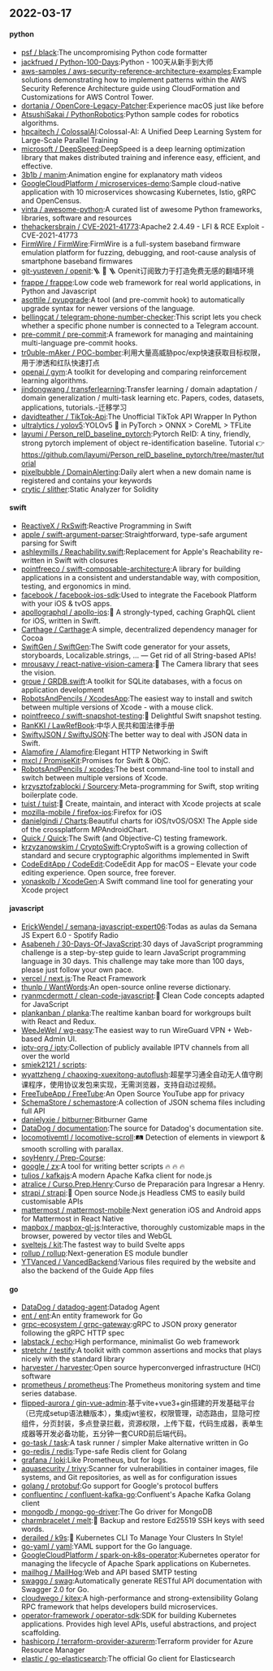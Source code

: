 ## 2022-03-17

#### python
* [psf / black](https://github.com/psf/black):The uncompromising Python code formatter
* [jackfrued / Python-100-Days](https://github.com/jackfrued/Python-100-Days):Python - 100天从新手到大师
* [aws-samples / aws-security-reference-architecture-examples](https://github.com/aws-samples/aws-security-reference-architecture-examples):Example solutions demonstrating how to implement patterns within the AWS Security Reference Architecture guide using CloudFormation and Customizations for AWS Control Tower.
* [dortania / OpenCore-Legacy-Patcher](https://github.com/dortania/OpenCore-Legacy-Patcher):Experience macOS just like before
* [AtsushiSakai / PythonRobotics](https://github.com/AtsushiSakai/PythonRobotics):Python sample codes for robotics algorithms.
* [hpcaitech / ColossalAI](https://github.com/hpcaitech/ColossalAI):Colossal-AI: A Unified Deep Learning System for Large-Scale Parallel Training
* [microsoft / DeepSpeed](https://github.com/microsoft/DeepSpeed):DeepSpeed is a deep learning optimization library that makes distributed training and inference easy, efficient, and effective.
* [3b1b / manim](https://github.com/3b1b/manim):Animation engine for explanatory math videos
* [GoogleCloudPlatform / microservices-demo](https://github.com/GoogleCloudPlatform/microservices-demo):Sample cloud-native application with 10 microservices showcasing Kubernetes, Istio, gRPC and OpenCensus.
* [vinta / awesome-python](https://github.com/vinta/awesome-python):A curated list of awesome Python frameworks, libraries, software and resources
* [thehackersbrain / CVE-2021-41773](https://github.com/thehackersbrain/CVE-2021-41773):Apache2 2.4.49 - LFI & RCE Exploit - CVE-2021-41773
* [FirmWire / FirmWire](https://github.com/FirmWire/FirmWire):FirmWire is a full-system baseband firmware emulation platform for fuzzing, debugging, and root-cause analysis of smartphone baseband firmwares
* [git-yusteven / openit](https://github.com/git-yusteven/openit):🪜
🧱
🪜
Openit订阅致力于打造免费无感的翻墙环境
* [frappe / frappe](https://github.com/frappe/frappe):Low code web framework for real world applications, in Python and Javascript
* [asottile / pyupgrade](https://github.com/asottile/pyupgrade):A tool (and pre-commit hook) to automatically upgrade syntax for newer versions of the language.
* [bellingcat / telegram-phone-number-checker](https://github.com/bellingcat/telegram-phone-number-checker):This script lets you check whether a specific phone number is connected to a Telegram account.
* [pre-commit / pre-commit](https://github.com/pre-commit/pre-commit):A framework for managing and maintaining multi-language pre-commit hooks.
* [tr0uble-mAker / POC-bomber](https://github.com/tr0uble-mAker/POC-bomber):利用大量高威胁poc/exp快速获取目标权限，用于渗透和红队快速打点
* [openai / gym](https://github.com/openai/gym):A toolkit for developing and comparing reinforcement learning algorithms.
* [jindongwang / transferlearning](https://github.com/jindongwang/transferlearning):Transfer learning / domain adaptation / domain generalization / multi-task learning etc. Papers, codes, datasets, applications, tutorials.-迁移学习
* [davidteather / TikTok-Api](https://github.com/davidteather/TikTok-Api):The Unofficial TikTok API Wrapper In Python
* [ultralytics / yolov5](https://github.com/ultralytics/yolov5):YOLOv5
🚀
in PyTorch > ONNX > CoreML > TFLite
* [layumi / Person_reID_baseline_pytorch](https://github.com/layumi/Person_reID_baseline_pytorch):Pytorch ReID: A tiny, friendly, strong pytorch implement of object re-identification baseline. Tutorial
👉
https://github.com/layumi/Person_reID_baseline_pytorch/tree/master/tutorial
* [pixelbubble / DomainAlerting](https://github.com/pixelbubble/DomainAlerting):Daily alert when a new domain name is registered and contains your keywords
* [crytic / slither](https://github.com/crytic/slither):Static Analyzer for Solidity

#### swift
* [ReactiveX / RxSwift](https://github.com/ReactiveX/RxSwift):Reactive Programming in Swift
* [apple / swift-argument-parser](https://github.com/apple/swift-argument-parser):Straightforward, type-safe argument parsing for Swift
* [ashleymills / Reachability.swift](https://github.com/ashleymills/Reachability.swift):Replacement for Apple's Reachability re-written in Swift with closures
* [pointfreeco / swift-composable-architecture](https://github.com/pointfreeco/swift-composable-architecture):A library for building applications in a consistent and understandable way, with composition, testing, and ergonomics in mind.
* [facebook / facebook-ios-sdk](https://github.com/facebook/facebook-ios-sdk):Used to integrate the Facebook Platform with your iOS & tvOS apps.
* [apollographql / apollo-ios](https://github.com/apollographql/apollo-ios):📱
A strongly-typed, caching GraphQL client for iOS, written in Swift.
* [Carthage / Carthage](https://github.com/Carthage/Carthage):A simple, decentralized dependency manager for Cocoa
* [SwiftGen / SwiftGen](https://github.com/SwiftGen/SwiftGen):The Swift code generator for your assets, storyboards, Localizable.strings, … — Get rid of all String-based APIs!
* [mrousavy / react-native-vision-camera](https://github.com/mrousavy/react-native-vision-camera):📸
The Camera library that sees the vision.
* [groue / GRDB.swift](https://github.com/groue/GRDB.swift):A toolkit for SQLite databases, with a focus on application development
* [RobotsAndPencils / XcodesApp](https://github.com/RobotsAndPencils/XcodesApp):The easiest way to install and switch between multiple versions of Xcode - with a mouse click.
* [pointfreeco / swift-snapshot-testing](https://github.com/pointfreeco/swift-snapshot-testing):📸
Delightful Swift snapshot testing.
* [RanKKI / LawRefBook](https://github.com/RanKKI/LawRefBook):中华人民共和国法律手册
* [SwiftyJSON / SwiftyJSON](https://github.com/SwiftyJSON/SwiftyJSON):The better way to deal with JSON data in Swift.
* [Alamofire / Alamofire](https://github.com/Alamofire/Alamofire):Elegant HTTP Networking in Swift
* [mxcl / PromiseKit](https://github.com/mxcl/PromiseKit):Promises for Swift & ObjC.
* [RobotsAndPencils / xcodes](https://github.com/RobotsAndPencils/xcodes):The best command-line tool to install and switch between multiple versions of Xcode.
* [krzysztofzablocki / Sourcery](https://github.com/krzysztofzablocki/Sourcery):Meta-programming for Swift, stop writing boilerplate code.
* [tuist / tuist](https://github.com/tuist/tuist):🚀
Create, maintain, and interact with Xcode projects at scale
* [mozilla-mobile / firefox-ios](https://github.com/mozilla-mobile/firefox-ios):Firefox for iOS
* [danielgindi / Charts](https://github.com/danielgindi/Charts):Beautiful charts for iOS/tvOS/OSX! The Apple side of the crossplatform MPAndroidChart.
* [Quick / Quick](https://github.com/Quick/Quick):The Swift (and Objective-C) testing framework.
* [krzyzanowskim / CryptoSwift](https://github.com/krzyzanowskim/CryptoSwift):CryptoSwift is a growing collection of standard and secure cryptographic algorithms implemented in Swift
* [CodeEditApp / CodeEdit](https://github.com/CodeEditApp/CodeEdit):CodeEdit App for macOS – Elevate your code editing experience. Open source, free forever.
* [yonaskolb / XcodeGen](https://github.com/yonaskolb/XcodeGen):A Swift command line tool for generating your Xcode project

#### javascript
* [ErickWendel / semana-javascript-expert06](https://github.com/ErickWendel/semana-javascript-expert06):Todas as aulas da Semana JS Expert 6.0 - Spotify Radio
* [Asabeneh / 30-Days-Of-JavaScript](https://github.com/Asabeneh/30-Days-Of-JavaScript):30 days of JavaScript programming challenge is a step-by-step guide to learn JavaScript programming language in 30 days. This challenge may take more than 100 days, please just follow your own pace.
* [vercel / next.js](https://github.com/vercel/next.js):The React Framework
* [thunlp / WantWords](https://github.com/thunlp/WantWords):An open-source online reverse dictionary.
* [ryanmcdermott / clean-code-javascript](https://github.com/ryanmcdermott/clean-code-javascript):🛁
Clean Code concepts adapted for JavaScript
* [plankanban / planka](https://github.com/plankanban/planka):The realtime kanban board for workgroups built with React and Redux.
* [WeeJeWel / wg-easy](https://github.com/WeeJeWel/wg-easy):The easiest way to run WireGuard VPN + Web-based Admin UI.
* [iptv-org / iptv](https://github.com/iptv-org/iptv):Collection of publicly available IPTV channels from all over the world
* [smiek2121 / scripts](https://github.com/smiek2121/scripts):
* [wyattzheng / chaoxing-xuexitong-autoflush](https://github.com/wyattzheng/chaoxing-xuexitong-autoflush):超星学习通全自动无人值守刷课程序，使用协议发包来实现，无需浏览器，支持自动过视频。
* [FreeTubeApp / FreeTube](https://github.com/FreeTubeApp/FreeTube):An Open Source YouTube app for privacy
* [SchemaStore / schemastore](https://github.com/SchemaStore/schemastore):A collection of JSON schema files including full API
* [danielyxie / bitburner](https://github.com/danielyxie/bitburner):Bitburner Game
* [DataDog / documentation](https://github.com/DataDog/documentation):The source for Datadog's documentation site.
* [locomotivemtl / locomotive-scroll](https://github.com/locomotivemtl/locomotive-scroll):🛤
Detection of elements in viewport & smooth scrolling with parallax.
* [soyHenry / Prep-Course](https://github.com/soyHenry/Prep-Course):
* [google / zx](https://github.com/google/zx):A tool for writing better scripts
🔥
🔥
🔥
* [tulios / kafkajs](https://github.com/tulios/kafkajs):A modern Apache Kafka client for node.js
* [atralice / Curso.Prep.Henry](https://github.com/atralice/Curso.Prep.Henry):Curso de Preparación para Ingresar a Henry.
* [strapi / strapi](https://github.com/strapi/strapi):🚀
Open source Node.js Headless CMS to easily build customisable APIs
* [mattermost / mattermost-mobile](https://github.com/mattermost/mattermost-mobile):Next generation iOS and Android apps for Mattermost in React Native
* [mapbox / mapbox-gl-js](https://github.com/mapbox/mapbox-gl-js):Interactive, thoroughly customizable maps in the browser, powered by vector tiles and WebGL
* [sveltejs / kit](https://github.com/sveltejs/kit):The fastest way to build Svelte apps
* [rollup / rollup](https://github.com/rollup/rollup):Next-generation ES module bundler
* [YTVanced / VancedBackend](https://github.com/YTVanced/VancedBackend):Various files required by the website and also the backend of the Guide App files

#### go
* [DataDog / datadog-agent](https://github.com/DataDog/datadog-agent):Datadog Agent
* [ent / ent](https://github.com/ent/ent):An entity framework for Go
* [grpc-ecosystem / grpc-gateway](https://github.com/grpc-ecosystem/grpc-gateway):gRPC to JSON proxy generator following the gRPC HTTP spec
* [labstack / echo](https://github.com/labstack/echo):High performance, minimalist Go web framework
* [stretchr / testify](https://github.com/stretchr/testify):A toolkit with common assertions and mocks that plays nicely with the standard library
* [harvester / harvester](https://github.com/harvester/harvester):Open source hyperconverged infrastructure (HCI) software
* [prometheus / prometheus](https://github.com/prometheus/prometheus):The Prometheus monitoring system and time series database.
* [flipped-aurora / gin-vue-admin](https://github.com/flipped-aurora/gin-vue-admin):基于vite+vue3+gin搭建的开发基础平台（已完成setup语法糖版本），集成jwt鉴权，权限管理，动态路由，显隐可控组件，分页封装，多点登录拦截，资源权限，上传下载，代码生成器，表单生成器等开发必备功能，五分钟一套CURD前后端代码。
* [go-task / task](https://github.com/go-task/task):A task runner / simpler Make alternative written in Go
* [go-redis / redis](https://github.com/go-redis/redis):Type-safe Redis client for Golang
* [grafana / loki](https://github.com/grafana/loki):Like Prometheus, but for logs.
* [aquasecurity / trivy](https://github.com/aquasecurity/trivy):Scanner for vulnerabilities in container images, file systems, and Git repositories, as well as for configuration issues
* [golang / protobuf](https://github.com/golang/protobuf):Go support for Google's protocol buffers
* [confluentinc / confluent-kafka-go](https://github.com/confluentinc/confluent-kafka-go):Confluent's Apache Kafka Golang client
* [mongodb / mongo-go-driver](https://github.com/mongodb/mongo-go-driver):The Go driver for MongoDB
* [charmbracelet / melt](https://github.com/charmbracelet/melt):🧊
Backup and restore Ed25519 SSH keys with seed words.
* [derailed / k9s](https://github.com/derailed/k9s):🐶
Kubernetes CLI To Manage Your Clusters In Style!
* [go-yaml / yaml](https://github.com/go-yaml/yaml):YAML support for the Go language.
* [GoogleCloudPlatform / spark-on-k8s-operator](https://github.com/GoogleCloudPlatform/spark-on-k8s-operator):Kubernetes operator for managing the lifecycle of Apache Spark applications on Kubernetes.
* [mailhog / MailHog](https://github.com/mailhog/MailHog):Web and API based SMTP testing
* [swaggo / swag](https://github.com/swaggo/swag):Automatically generate RESTful API documentation with Swagger 2.0 for Go.
* [cloudwego / kitex](https://github.com/cloudwego/kitex):A high-performance and strong-extensibility Golang RPC framework that helps developers build microservices.
* [operator-framework / operator-sdk](https://github.com/operator-framework/operator-sdk):SDK for building Kubernetes applications. Provides high level APIs, useful abstractions, and project scaffolding.
* [hashicorp / terraform-provider-azurerm](https://github.com/hashicorp/terraform-provider-azurerm):Terraform provider for Azure Resource Manager
* [elastic / go-elasticsearch](https://github.com/elastic/go-elasticsearch):The official Go client for Elasticsearch
